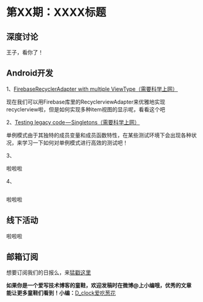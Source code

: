# 第XX期：XXXX标题

## 深度讨论

[]()

王子，看你了！

## Android开发

1、[FirebaseRecyclerAdapter with multiple ViewType（需要科学上网）](https://medium.com/chanse-games-developers/firebaserecycleradapter-with-multiple-viewtype-31b622d9ef5a#.e28wo7ngo)

现在我们可以用Firebase库里的RecyclerviewAdapter来优雅地实现recyclerview啦，但是如何实现多种item视图的显示呢，看看这个吧

2、[Testing legacy code — Singletons（需要科学上网）](https://medium.com/@corneliu/testing-legacy-code-singletons-d5a4741a2e4c#.e10hq6awd)

单例模式由于其独特的成员变量和成员函数特性，在某些测试环境下会出现各种状况，来学习一下如何对单例模式进行高效的测试吧！

3、[]()

啦啦啦

4、[]()

![]()

啦啦啦

## 线下活动

[]()

啦啦啦


## 邮箱订阅

想要订阅我们的日报么，来[猛戳这里](http://list.qq.com/cgi-bin/qf_invite?id=d469993d2c888e971c0fbb2309c4d84256968386b126b967)

**如果你是一个爱写技术博客的童鞋，欢迎发稿时在微博@上小编哦，优秀的文章能让更多童鞋们看到！小编：**[D_clock爱吃葱花](http://weibo.com/2480694892/profile?rightmod=1&wvr=6&mod=personinfo&is_all=1)
